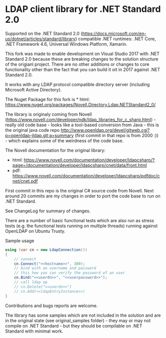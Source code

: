 # LDAP client library for .NET Standard 2.0

Supported on the .NET Standard 2.0 (https://docs.microsoft.com/en-us/dotnet/articles/standard/library) compatible .NET runtimes: .NET Core, .NET Framework 4.6, Universal Windows Platform, Xamarin.

This fork was made to enable development on Visual Studio 2017 with .NET Standard 2.0 because these are breaking changes to the solution structure of the origianl project. There are no other additions or changes to core functionality other than the fact that you can build it oit in 2017 against .NET Standard 2.0.

It works with any LDAP protocol compatible directory server (including Microsoft Active Directory).

The Nuget Package for this fork is * html: https://www.nuget.org/packages/Novell.Directory.Ldap.NETStandard2_0/

The library is originaly coming from Novell (https://www.novell.com/developer/ndk/ldap_libraries_for_c_sharp.html) - really old code base - looks like a tool-based conversion from Java - this is the original java code repo http://www.openldap.org/devel/gitweb.cgi?p=openldap-jldap.git;a=summary (first commit in that repo is from 2000 :)) - which explains some of the weirdness of the code base.

The Novell documentation for the original library:
* html: https://www.novell.com/documentation/developer/ldapcsharp/?page=/documentation/developer/ldapcsharp/cnet/data/front.html
* pdf: https://www.novell.com/documentation/developer/ldapcsharp/pdfdoc/cnet/cnet.pdf

First commit in this repo is the original C# source code from Novell. Next around 20 commits are my changes in order to port the code base to run on .NET Standard.

See ChangeLog for summary of changes.

There are a number of basic functional tests which are also run as stress tests (e.g. the functional tests running on multiple threads) running against OpenLDAP on Ubuntu Trusty.

Sample usage

```cs
using (var cn = new LdapConnection())
{
	// connect
	cn.Connect("<<hostname>>", 389);
	// bind with an username and password
	// this how you can verify the password of an user
	cn.Bind("<<userdn>>", "<<userpassword>>");
	// call ldap op
	// cn.Delete("<<userdn>>")
	// cn.Add(<<ldapEntryInstance>>)
}

```

Contributions and bugs reports are welcome.

The library has some samples which are not included in the solution and are in the original state (see original_samples folder) - they may or may not compile on .NET Standard - but they should be compilable on .NET Standard with minimal work.
